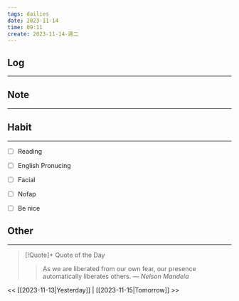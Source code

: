 ```yaml
---
tags: dailies  
date: 2023-11-14
time: 09:11
create: 2023-11-14-週二
---
```


## Log
---


## Note
---


## Habit
---
- [ ] Reading
- [ ] English Pronucing
- [ ] Facial
- [ ] Nofap
- [ ] Be nice


## Other
---

> [!Quote]+ Quote of the Day
> > As we are liberated from our own fear, our presence automatically liberates others.
> — <cite>Nelson Mandela</cite>

<< [[2023-11-13|Yesterday]] | [[2023-11-15|Tomorrow]] >>